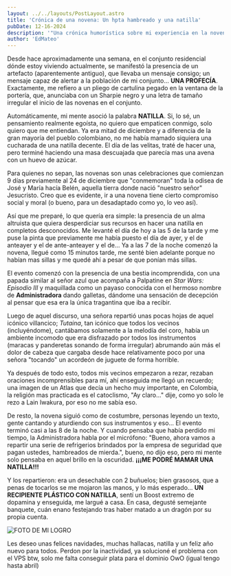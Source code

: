 ```yaml
---
layout: ../../layouts/PostLayout.astro
title: 'Crónica de una novena: Un hpta hambreado y una natilla'
pubDate: 12-16-2024
description: '"Una crónica humorística sobre mi experiencia en la novena del conjunto residencial, buscando una natilla. Un relato horrible que no debería leer nadie."'
author: 'EdMateo'
---
```


Desde hace aproximadamente una semana, en el conjunto residencial dónde estoy viviendo actualmente, se manifestó la presencia de un artefacto (aparentemente antiguo), que llevaba un mensaje consigo; un mensaje capaz de alertar a la población de mi conjunto... **UNA PROFECÍA**. Exactamente, me refiero a un pliego de cartulina pegado en la ventana de la portería, que, anunciaba con un Sharpie negro y una letra de tamaño irregular el inicio de las novenas en el conjunto.

Automáticamente, mi mente asoció la palabra **NATILLA**. Si, lo sé, un pensamiento realmente egoísta, no quiero que empaticen conmigo, solo quiero que me entiendan. Ya era mitad de diciembre y a diferencia de la gran mayoría del pueblo colombiano, no me había mamado siquiera una cucharada de una natilla decente. El día de las velitas, traté de hacer una, pero terminé haciendo una masa descuajada que parecía mas una avena con un huevo de azúcar.

Para quienes no sepan, las novenas son unas celebraciones que comienzan 9 días previamente al 24 de diciembre que "conmemoran" toda la odisea de José y María hacía Belén, aquella tierra donde nació "nuestro señor" Jesucristo. Creo que es evidente, ir a una novena tiene cierto compromiso social y moral (o bueno, para un desadaptado como yo, lo veo así). 

Así que me preparé, lo que quería era simple: la presencia de un alma altruista que quiera desperdiciar sus recursos en hacer una natilla en completos desconocidos. Me levanté el día de hoy a las 5 de la tarde y me puse la pinta que previamente me había puesto el día de ayer, y el de anteayer y el de ante-anteayer y el de... Ya a las 7 de la noche comenzó la novena, llegué como 15 minutos tarde, me senté bien adelante porque no habían mas sillas y me quedé ahí a pesar de que ponían más sillas.

El evento comenzó con la presencia de una bestia incomprendida, con una papada similar al señor azul que acompaña a Palpatine en *Star Wars: Episodio III* y maquillada como un payaso conocida con el hermoso nombre de **Administradora** dando galletas, dándome una sensación de decepción al pensar que esa era la única tragantina que iba a recibir.

Luego de aquel discurso, una señora repartió unas pocas hojas de aquel icónico villancico; *Tutaina*, tan icónico que todos los vecinos (incluyéndome), cantábamos solamente a la melodía del coro, había un ambiente incomodo que era disfrazado por todos los instrumentos (maracas y panderetas sonando de forma irregular) abrumando aún más el dolor de cabeza que cargaba desde hace relativamente poco por una señora "tocando" un acordeón de juguete de forma horrible.

Ya después de todo esto, todos mis vecinos empezaron a rezar, rezaban oraciones incomprensibles para mí, ahí enseguida me llegó un recuerdo; una imagen de un Atlas que decía un hecho muy importante, en Colombia, la religión mas practicada es el catoclismo, "Ay claro..." dije, como yo solo le rezo a Lain Iwakura, por eso no me sabía eso.

De resto, la novena siguió como de costumbre, personas leyendo un texto, gente cantando y aturdiendo con sus instrumentos y eso... El evento terminó casi a las 8 de la noche. Y cuando pensaba que había perdido mi tiempo, la Administradora habla por el micrófono: "Bueno, ahora vamos a repartir una serie de refrigerios brindados por la empresa de seguridad que pagan ustedes, hambreados de mierda.", bueno, no dijo eso, pero mi mente solo pensaba en aquel brillo en la oscuridad. **¡¡¡ME PODRÉ MAMAR UNA NATILLA!!!**

Y los repartieron: era un desechable con 2 buñuelos; bien grasosos, que a penas de tocarlos se me mojaron las manos, y lo más esperado... **UN RECIPIENTE PLÁSTICO CON NATILLA**, sentí un Boost extremo de dopamina y enseguida, me largué a casa. En casa, degusté semejante banquete, cuán enano festejando tras haber matado a un dragón por su propia cuenta.

![FOTO DE MI LOGRO](https://edmateo.neocities.org/assets/HALLAZGO-NOVENA.webp)

Les deseo unas felices navidades, muchas hallacas, natilla y un feliz año nuevo para todos. Perdon por la inactividad, ya solucioné el problema con el VPS btw, solo me falta conseguir plata para el dominio OwO (igual tengo hasta abril)
